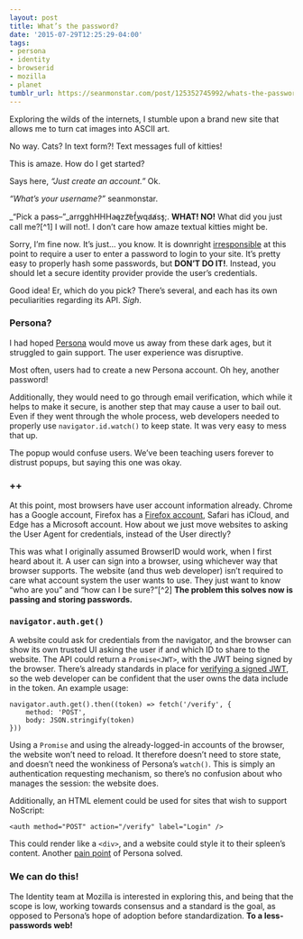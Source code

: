 ```yaml
---
layout: post
title: What’s the password?
date: '2015-07-29T12:25:29-04:00'
tags:
- persona
- identity
- browserid
- mozilla
- planet
tumblr_url: https://seanmonstar.com/post/125352745992/whats-the-password
---
```

Exploring the wilds of the internets, I stumble upon a brand new site that allows me to turn cat images into ASCII art.

No way. Cats? In text form?! Text messages full of kitties!

This is amaze. How do I get started?

Says here, _“Just create an account.”_ Ok.

_“What’s your username?”_ seanmonstar.

_“Pick a p͏a̵ss–”_arrgghHHHa̵ąz͏z͝ef́w͟qa̛a̸s̕s̡;. **WHAT! NO!** What did you just call me?[^1] I will not!. I don’t care how amaze textual kitties might be.



Sorry, I’m fine now. It’s just… you know. It is downright [irresponsible](http://seanmonstar.com/blog/your-password-is-insecure/) at this point to require a user to enter a password to login to your site. It’s pretty easy to properly hash some passwords, but **DON’T DO IT!**. Instead, you should let a secure identity provider provide the user’s credentials.

Good idea! Er, which do you pick? There’s several, and each has its own peculiarities regarding its API. _Sigh_.

### Persona?

I had hoped [Persona](https://persona.org) would move us away from these dark ages, but it struggled to gain support. The user experience was disruptive.

Most often, users had to create a new Persona account. Oh hey, another password!

Additionally, they would need to go through email verification, which while it helps to make it secure, is another step that may cause a user to bail out. Even if they went through the whole process, web developers needed to properly use `navigator.id.watch()` to keep state. It was very easy to mess that up.

The popup would confuse users. We’ve been teaching users forever to distrust popups, but saying this one was okay.

### ++

At this point, most browsers have user account information already. Chrome has a Google account, Firefox has a [Firefox account](https://accounts.firefox.com), Safari has iCloud, and Edge has a Microsoft account. How about we just move websites to asking the User Agent for credentials, instead of the User directly?

This was what I originally assumed BrowserID would work, when I first heard about it. A user can sign into a browser, using whichever way that browser supports. The website (and thus web developer) isn’t required to care what account system the user wants to use. They just want to know “who are you” and “how can I be sure?”[^2] **The problem this solves now is passing and storing passwords.**

### `navigator.auth.get()`

A website could ask for credentials from the navigator, and the browser can show its own trusted UI asking the user if and which ID to share to the website. The API could return a `Promise<JWT>`, with the JWT being signed by the browser. There’s already standards in place for [verifying a signed JWT](https://tools.ietf.org/html/rfc7515), so the web developer can be confident that the user owns the data include in the token. An example usage:

    navigator.auth.get().then((token) => fetch('/verify', {
        method: 'POST',
        body: JSON.stringify(token)
    }))

Using a `Promise` and using the already-logged-in accounts of the browser, the website won’t need to reload. It therefore doesn’t need to store state, and doesn’t need the wonkiness of Persona’s `watch()`. This is simply an authentication requesting mechanism, so there’s no confusion about who manages the session: the website does.

Additionally, an HTML element could be used for sites that wish to support NoScript:

    <auth method="POST" action="/verify" label="Login" />

This could render like a `<div>`, and a website could style it to their spleen’s content. Another [pain point](https://groups.google.com/d/topic/mozilla.dev.identity/12PW2Z-YPps/discussion) of Persona solved.

### We can do this!

The Identity team at Mozilla is interested in exploring this, and being that the scope is low, working towards consensus and a standard is the goal, as opposed to Persona’s hope of adoption before standardization. **To a less-passwords web!**

